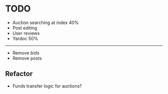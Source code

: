 # TODO
 - Auction searching at index 40%
 - Post editing
 - User reviews
 - Yardoc 50%
----------------
 - Remove bids
 - Remove posts

## Refactor
 - Funds transfer logic for auctions?
